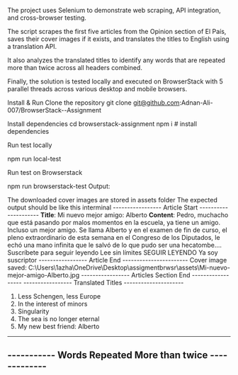 The project uses Selenium to demonstrate web scraping, API integration, and cross-browser testing. 

The script scrapes the first five articles from the Opinion section of El País, saves their  cover images if it exists, and translates the titles to English using a translation API. 

It also analyzes the translated titles to identify any words that are repeated more than twice across all headers combined. 

Finally, the solution is tested locally and executed on BrowserStack with 5 parallel threads across various desktop and mobile browsers.


Install & Run
Clone the repository git clone git@github.com:Adnan-Ali-007/BrowserStack--Assignment

 Install dependencies
cd browserstack-assignment 
npm i           # install dependencies

Run test locally

npm run local-test

Run test on Browserstack

npm run browserstack-test
Output:

The downloaded cover images are stored in assets folder
The expected output should be like this interminal
----------------- Article Start ---------------------
**Title**: Mi nuevo mejor amigo: Alberto
**Content**: Pedro, muchacho que está pasando por malos momentos en la escuela, ya tiene un amigo. Incluso un mejor amigo. 
Se llama Alberto y en el examen de fin de curso, el pleno extraordinario de esta semana en el Congreso de los Diputados, 
le echó una mano infinita que le salvó de lo que pudo ser una hecatombe....
Suscríbete para seguir leyendo
Lee sin límites
SEGUIR LEYENDO
Ya soy suscriptor
----------------- Article End -----------------------
Cover image saved: C:\Users\1azha\OneDrive\Desktop\assigmentbrwsr\assets\Mi-nuevo-mejor-amigo-Alberto.jpg
----------------- Articles Section End ------------------
----------------- Translated Titles ---------------------

1. Less Schengen, less Europe
2. In the interest of minors
3. Singularity
4. The sea is no longer eternal
5. My new best friend: Alberto

--------------------------------------------------------
----------- Words Repeated More than twice -------------
---------------------------------------------------------
